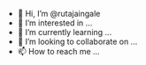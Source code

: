- 👋 Hi, I’m @rutajaingale
- 👀 I’m interested in ...
- 🌱 I’m currently learning ...
- 💞️ I’m looking to collaborate on ...
- 📫 How to reach me ...

<!---
rutajaingale/rutajaingale is a ✨ special ✨ repository because its `README.md` (this file) appears on your GitHub profile.
You can click the Preview link to take a look at your changes.
--->
